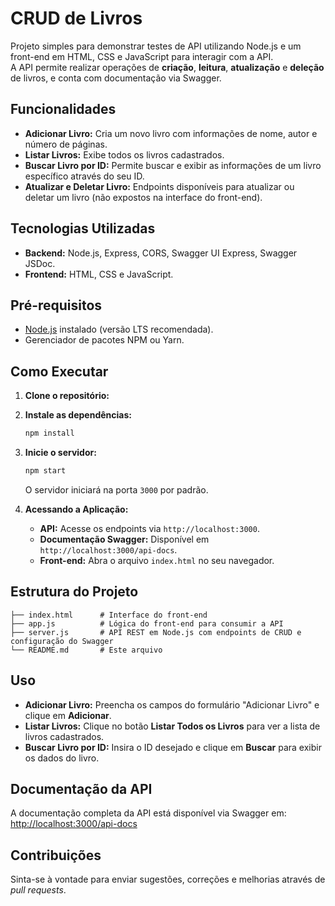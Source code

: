 # CRUD de Livros

Projeto simples para demonstrar testes de API utilizando Node.js e um front-end em HTML, CSS e JavaScript para interagir com a API.  
A API permite realizar operações de **criação**, **leitura**, **atualização** e **deleção** de livros, e conta com documentação via Swagger.

## Funcionalidades

- **Adicionar Livro:** Cria um novo livro com informações de nome, autor e número de páginas.
- **Listar Livros:** Exibe todos os livros cadastrados.
- **Buscar Livro por ID:** Permite buscar e exibir as informações de um livro específico através do seu ID.
- **Atualizar e Deletar Livro:** Endpoints disponíveis para atualizar ou deletar um livro (não expostos na interface do front-end).

## Tecnologias Utilizadas

- **Backend:** Node.js, Express, CORS, Swagger UI Express, Swagger JSDoc.
- **Frontend:** HTML, CSS e JavaScript.

## Pré-requisitos

- [Node.js](https://nodejs.org/) instalado (versão LTS recomendada).
- Gerenciador de pacotes NPM ou Yarn.

## Como Executar

1. **Clone o repositório:**

2. **Instale as dependências:**

   ```bash
   npm install
   ```

3. **Inicie o servidor:**

   ```bash
   npm start
   ```

   O servidor iniciará na porta `3000` por padrão.

4. **Acessando a Aplicação:**

   - **API:** Acesse os endpoints via `http://localhost:3000`.
   - **Documentação Swagger:** Disponível em `http://localhost:3000/api-docs`.
   - **Front-end:** Abra o arquivo `index.html` no seu navegador.

## Estrutura do Projeto

```
├── index.html      # Interface do front-end
├── app.js          # Lógica do front-end para consumir a API
├── server.js       # API REST em Node.js com endpoints de CRUD e configuração do Swagger
└── README.md       # Este arquivo
```

## Uso

- **Adicionar Livro:** Preencha os campos do formulário "Adicionar Livro" e clique em **Adicionar**.
- **Listar Livros:** Clique no botão **Listar Todos os Livros** para ver a lista de livros cadastrados.
- **Buscar Livro por ID:** Insira o ID desejado e clique em **Buscar** para exibir os dados do livro.

## Documentação da API

A documentação completa da API está disponível via Swagger em:  
[http://localhost:3000/api-docs](http://localhost:3000/api-docs)

## Contribuições

Sinta-se à vontade para enviar sugestões, correções e melhorias através de _pull requests_.